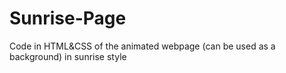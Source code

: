# Sunrise-Page
Code in HTML&amp;CSS of the animated webpage (can be used as a background) in sunrise style
